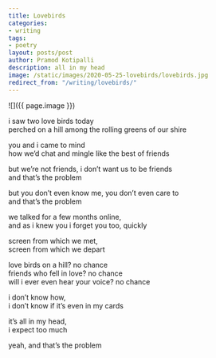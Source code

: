 ```yaml
---
title: Lovebirds
categories:
- writing
tags:
- poetry
layout: posts/post
author: Pramod Kotipalli
description: all in my head
image: /static/images/2020-05-25-lovebirds/lovebirds.jpg
redirect_from: "/writing/lovebirds/"
---
```


![]({{ page.image }})

i saw two love birds today  
perched on a hill among the rolling greens of our shire  

you and i came to mind  
how we’d chat and mingle like the best of friends  

but we’re not friends, i don’t want us to be friends  
and that’s the problem  

but you don’t even know me, you don’t even care to  
and that’s the problem

we talked for a few months online,  
and as i knew you i forget you too, quickly

screen from which we met,  
screen from which we depart

love birds on a hill? no chance  
friends who fell in love? no chance  
will i ever even hear your voice? no chance  

i don’t know how,  
i don’t know if it’s even in my cards  

it’s all in my head,  
i expect too much	 

yeah, and that’s the problem  
